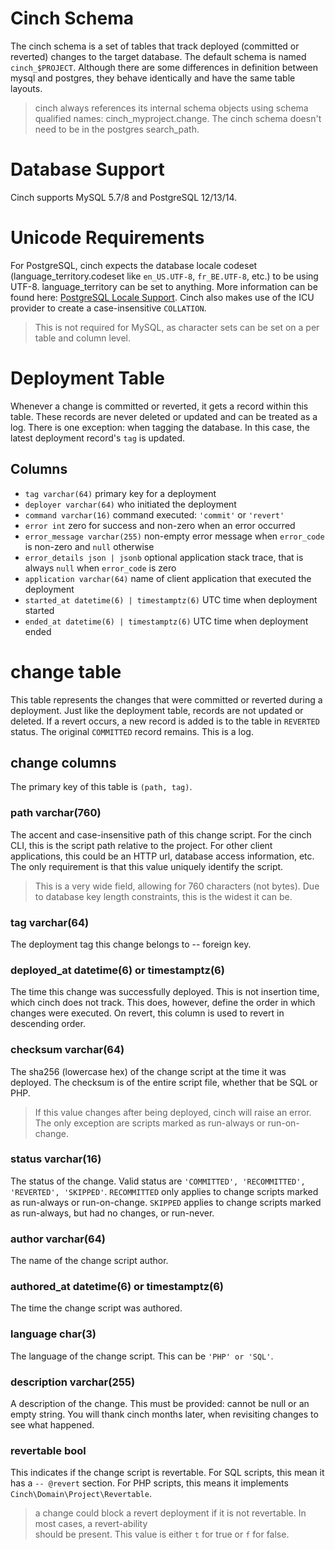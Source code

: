 # Cinch Schema

The cinch schema is a set of tables that track deployed (committed or reverted) changes to the target database.
The default schema is named `cinch_$PROJECT`. Although there are some differences in definition between
mysql and postgres, they behave identically and have the same table layouts.

> cinch always references its internal schema objects using schema qualified names: cinch_myproject.change.
> The cinch schema doesn't need to be in the postgres search_path.

# Database Support

Cinch supports MySQL 5.7/8 and PostgreSQL 12/13/14.

# Unicode Requirements

For PostgreSQL, cinch expects the database locale codeset
(language_territory.codeset like `en_US.UTF-8`, `fr_BE.UTF-8`, etc.) to be using UTF-8. language_territory can be set
to anything. More information can be found here: [PostgreSQL Locale Support](https://www.postgresql.org/docs/current/locale.html).
Cinch also makes use of the ICU provider to create a case-insensitive `COLLATION`.

> This is not required for MySQL, as character sets can be set on a per table and column level.

# Deployment Table

Whenever a change is committed or reverted, it gets a record within this table. These records are never deleted
or updated and can be treated as a log. There is one exception: when tagging the database. In this case,
the latest deployment record's `tag` is updated.

## Columns

* `tag varchar(64)` primary key for a deployment
* `deployer varchar(64)` who initiated the deployment
* `command varchar(16)` command executed: `'commit'` or `'revert'`
* `error int` zero for success and non-zero when an error occurred
* `error_message varchar(255)` non-empty error message when `error_code` is non-zero and `null` otherwise
* `error_details json | jsonb` optional application stack trace, that is always `null` when `error_code` is zero
* `application varchar(64)` name of client application that executed the deployment
* `started_at datetime(6) | timestamptz(6)` UTC time when deployment started
* `ended_at datetime(6) | timestamptz(6)` UTC time when deployment ended

# change table

This table represents the changes that were committed or reverted during a deployment. Just like the deployment table, 
records are not updated or deleted. If a revert occurs, a new record is added is to the table in `REVERTED` status. 
The original `COMMITTED` record remains. This is a log.

## change columns

The primary key of this table is `(path, tag)`.

### path varchar(760)

The accent and case-insensitive path of this change script. For the cinch CLI, this is the script path
relative to the project. For other client applications, this could be an HTTP url, database access information,
etc. The only requirement is that this value uniquely identify the script.
> This is a very wide field, allowing for 760 characters (not bytes). Due to database key length
> constraints, this is the widest it can be.

### tag varchar(64)

The deployment tag this change belongs to -- foreign key.

### deployed_at datetime(6) or timestamptz(6)

The time this change was successfully deployed. This is not insertion time, which cinch does not track. This does,
however, define the order in which changes were executed. On revert, this column is used to revert in descending
order.

### checksum varchar(64)

The sha256 (lowercase hex) of the change script at the time it was deployed. The checksum is of the entire script
file, whether that be SQL or PHP. 
> If this value changes after being deployed, cinch will raise an error. The only exception are scripts
> marked as run-always or run-on-change.

### status varchar(16)

The status of the change. Valid status are `'COMMITTED', 'RECOMMITTED', 'REVERTED', 'SKIPPED'`. `RECOMMITTED`
only applies to change scripts marked as run-always or run-on-change. `SKIPPED` applies to change scripts marked
as run-always, but had no changes, or run-never.

### author varchar(64)

The name of the change script author.

### authored_at datetime(6) or timestamptz(6)

The time the change script was authored.

### language char(3)

The language of the change script. This can be `'PHP' or 'SQL'`.

### description varchar(255)

A description of the change. This must be provided: cannot be null or an empty string. You will thank cinch
months later, when revisiting changes to see what happened.

### revertable bool

This indicates if the change script is revertable. For SQL scripts, this mean it has a `-- @revert` section.
For PHP scripts, this means it implements `Cinch\Domain\Project\Revertable`. 
> a change could block a revert deployment if it is not revertable. In most cases, a revert-ability  
> should be present. This value is either `t` for true or `f` for false.